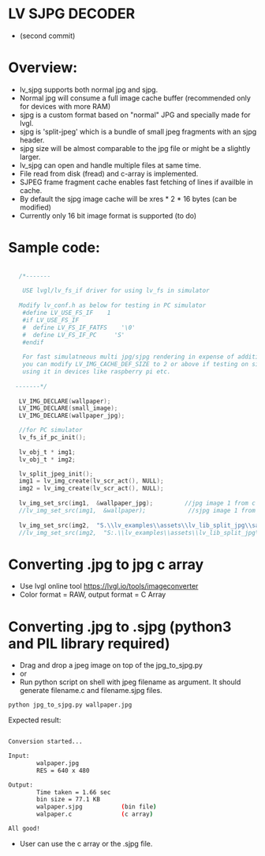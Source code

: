 # LV SJPG DECODER 
- (second commit)

# Overview:
  - lv_sjpg supports both normal jpg and sjpg.
  - Normal jpg will consume a full image cache buffer (recommended only for devices with more RAM)
  - sjpg is a custom format based on "normal" JPG and specially made for lvgl.
  - sjpg is 'split-jpeg' which is a bundle of small jpeg fragments with an sjpg header.
  - sjpg size will be almost comparable to the jpg file or might be a slightly larger.
  - lv_sjpg can open and handle multiple files at same time.
  - File read from disk (fread) and c-array is implemented.
  - SJPEG frame fragment cache enables fast fetching of lines if availble in cache.
  - By default the sjpg image cache will be xres * 2 * 16 bytes (can be modified)
  - Currently only 16 bit image format is supported (to do)
# Sample code:
```c 
    
   /*-------
   
    USE lvgl/lv_fs_if driver for using lv_fs in simulator
   
   Modify lv_conf.h as below for testing in PC simulator
    #define LV_USE_FS_IF	1
    #if LV_USE_FS_IF
    #  define LV_FS_IF_FATFS    '\0'
    #  define LV_FS_IF_PC     'S'
    #endif  
  
    For fast simulatneous multi jpg/sjpg rendering in expense of additional ram, 
    you can modify LV_IMG_CACHE_DEF_SIZE to 2 or above if testing on simulator or
    using it in devices like raspberry pi etc.
  
  -------*/
   
   LV_IMG_DECLARE(wallpaper);
   LV_IMG_DECLARE(small_image);
   LV_IMG_DECLARE(wallpaper_jpg);

   //for PC simulator
   lv_fs_if_pc_init();
    
   lv_obj_t * img1;
   lv_obj_t * img2;

   lv_split_jpeg_init();
   img1 = lv_img_create(lv_scr_act(), NULL);
   img2 = lv_img_create(lv_scr_act(), NULL);
   
   lv_img_set_src(img1,  &wallpaper_jpg);         //jpg image 1 from c array inside sample_sjpg_images
   //lv_img_set_src(img1,  &wallpaper);            //sjpg image 1 from c array inside sample_sjpg_images
   
   lv_img_set_src(img2,  "S.\\lv_examples\\assets\\lv_lib_split_jpg\\sample_sjpg_images\\small_image.sjpg"); //sjpg file from file system ( using lv_fs )
   //lv_img_set_src(img2,  "S:.\\lv_examples\\assets\\lv_lib_split_jpg\\sample_sjpg_images\\small_image.jpg"); //jpg file from file system ( using lv_fs )

```
# Converting .jpg to jpg c array
  - Use lvgl online tool https://lvgl.io/tools/imageconverter 
  - Color format = RAW, output format = C Array
  
# Converting .jpg to .sjpg  (python3 and PIL library required)
- Drag and drop a jpeg image on top of the jpg_to_sjpg.py 
- or
- Run python script on shell with jpeg filename as argument. It should generate filename.c and filename.sjpg files.
```sh
python jpg_to_sjpg.py wallpaper.jpg
```
Expected result:
```sh

Conversion started...

Input:
        walpaper.jpg
        RES = 640 x 480

Output:
        Time taken = 1.66 sec
        bin size = 77.1 KB
        walpaper.sjpg           (bin file)
        walpaper.c              (c array)

All good!

```

- User can use the c array or the .sjpg file.
